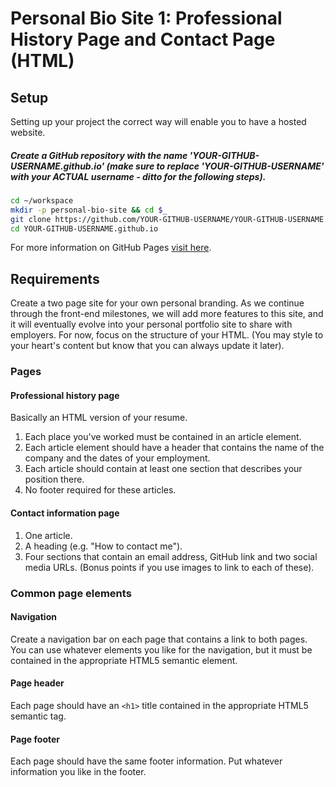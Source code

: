 # Personal Bio Site 1: Professional History Page and Contact Page (HTML)

## Setup

Setting up your project the correct way will enable you to have a hosted website. 

##### Create a GitHub repository with the name 'YOUR-GITHUB-USERNAME.github.io' (make sure to replace 'YOUR-GITHUB-USERNAME' with your ACTUAL username - ditto for the following steps). 

```bash
cd ~/workspace
mkdir -p personal-bio-site && cd $_
git clone https://github.com/YOUR-GITHUB-USERNAME/YOUR-GITHUB-USERNAME.github.io
cd YOUR-GITHUB-USERNAME.github.io
```

For more information on GitHub Pages [visit here](https://pages.github.com/). 

## Requirements

Create a two page site for your own personal branding. As we continue through the front-end milestones, we will add more features to this site, and it will eventually evolve into your personal portfolio site to share with employers. For now, focus on the structure of your HTML. (You may style to your heart's content but know that you can always update it later). 

### Pages

#### Professional history page

Basically an HTML version of your resume.

1. Each place you've worked must be contained in an article element.
1. Each article element should have a header that contains the name of the company and the dates of your employment. 
1. Each article should contain at least one section that describes your position there.
1. No footer required for these articles.

#### Contact information page

1. One article.
1. A heading (e.g. "How to contact me").
1. Four sections that contain an email address, GitHub link and two social media URLs. (Bonus points if you use images to link to each of these). 

### Common page elements

#### Navigation

Create a navigation bar on each page that contains a link to both pages. You can use whatever elements you like for the navigation, but it must be contained in the appropriate HTML5 semantic element.

#### Page header

Each page should have an `<h1>` title contained in the appropriate HTML5 semantic tag.

#### Page footer

Each page should have the same footer information. Put whatever information you like in the footer.
